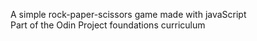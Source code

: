 A simple rock-paper-scissors game made with javaScript <br>
Part of the Odin Project foundations curriculum 
